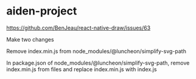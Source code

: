 # aiden-project

https://github.com/BenJeau/react-native-draw/issues/63

Make two changes

Remove index.min.js from node_modules/@luncheon/simplify-svg-path

In package.json of node_modules/@luncheon/simplify-svg-path, remove index.min.js from files and replace index.min.js with index.js
